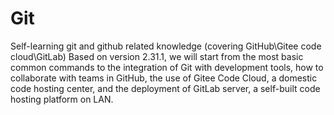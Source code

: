 # Git
Self-learning git and github related knowledge (covering GitHub\Gitee code cloud\GitLab) Based on version 2.31.1, we will start from the most basic common commands to the integration of Git with development tools, how to collaborate with teams in GitHub, the use of Gitee Code Cloud, a domestic code hosting center, and the deployment of GitLab server, a self-built code hosting platform on LAN.
